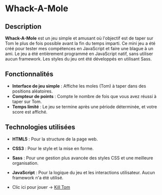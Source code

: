 # Whack-A-Mole

## Description

**Whack-A-Mole** est un jeu simple et amusant où l'objectif est de taper sur Tom le plus de fois possible avant la fin du temps imparti. Ce mini jeu a été créé pour tester mes compétences en JavaScript et faire une blague à un ami. Le jeu a été entièrement programmé en JavaScript natif, sans utiliser aucun framework. Les styles du jeu ont été développés en utilisant Sass.

## Fonctionnalités

- **Interface de jeu simple** : Affiche les moles (Tom) à taper dans des positions aléatoires.
- **Compteur de points** : Compte le nombre de fois que vous avez réussi à taper sur Tom.
- **Temps limité** : Le jeu se termine après une période déterminée, et votre score est affiché.

## Technologies utilisées

- **HTML5** : Pour la structure de la page web.
- **CSS3** : Pour le style et la mise en forme.
- **Sass** : Pour une gestion plus avancée des styles CSS et une meilleure organisation.
- **JavaScript** : Pour la logique du jeu et les interactions utilisateur. Aucun framework n'a été utilisé.

- Clic ici pour jouer -> <a href="https://manu-cj.github.io/Whack-A-Mole/" title="play">Kill Tom</a>
